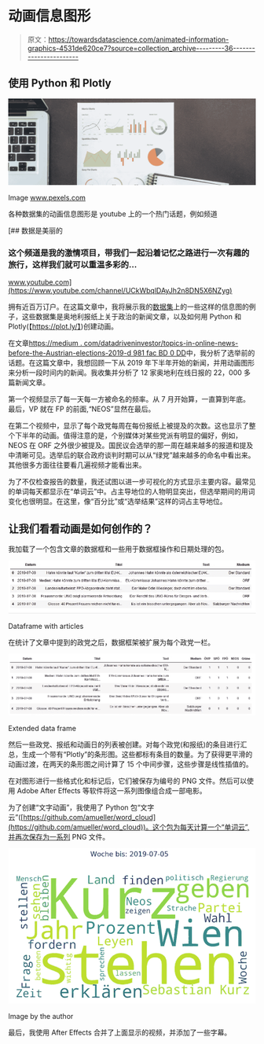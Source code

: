 # 动画信息图形

> 原文：<https://towardsdatascience.com/animated-information-graphics-4531de620ce7?source=collection_archive---------36----------------------->

## 使用 Python 和 Plotly

![](img/19e0039b1bb50b5bab4476829bd6157f.png)

Image www.pexels.com

各种数据集的动画信息图形是 youtube 上的一个热门话题，例如频道

[](https://www.youtube.com/channel/UCkWbqlDAyJh2n8DN5X6NZyg) [## 数据是美丽的

### 这个频道是我的激情项目，带我们一起沿着记忆之路进行一次有趣的旅行，这样我们就可以重温多彩的…

www.youtube.com](https://www.youtube.com/channel/UCkWbqlDAyJh2n8DN5X6NZyg) 

拥有近百万订户。在这篇文章中，我将展示我的[数据集](https://medium.com/datadriveninvestor/on-the-media-coverage-of-political-parties-e1b1933f0810)上的一些这样的信息图的例子，这些数据集是奥地利报纸上关于政治的新闻文章，以及如何用 Python 和 Plotly(【https://plot.ly/】)创建动画。

在文章[https://medium . com/datadriveninvestor/topics-in-online-news-before-the-Austrian-elections-2019-d 981 fac BD 0 DD](https://medium.com/datadriveninvestor/topics-in-online-news-before-the-austrian-elections-2019-d981facbd0dd)中，我分析了选举前的话题。在这篇文章中，我想回顾一下从 2019 年下半年开始的新闻，并用动画图形来分析一段时间内的新闻。我收集并分析了 12 家奥地利在线日报的 22，000 多篇新闻文章。

第一个视频显示了每一天每一方被命名的频率。从 7 月开始算，一直算到年底。最后，VP 就在 FP 的前面,“NEOS”显然在最后。

在第二个视频中，显示了每个政党每周在每份报纸上被提及的次数。这也显示了整个下半年的动画。值得注意的是，个别媒体对某些党派有明显的偏好，例如，NEOS 在 ORF 之外很少被提及。国民议会选举的那一周在越来越多的报道和提及中清晰可见。选举后的联合政府谈判时期可以从“绿党”越来越多的命名中看出来。其他很多方面往往要看几遍视频才能看出来。

为了不仅检查报告的数量，我还试图以进一步可视化的方式显示主要内容。最常见的单词每天都显示在“单词云”中。占主导地位的人物明显突出，但选举期间的用词变化也很明显。在这里，像“百分比”或“选举结果”这样的词占主导地位。

## 让我们看看动画是如何创作的？

我加载了一个包含文章的数据框和一些用于数据框操作和日期处理的包。

![](img/694fd8095a55b843f0e2b7b76fde06fd.png)

Dataframe with articles

在统计了文章中提到的政党之后，数据框架被扩展为每个政党一栏。

![](img/2267e8da89df9a202ac9ef933da99557.png)

Extended data frame

然后一些政党、报纸和动画日的列表被创建。对每个政党(和报纸)的条目进行汇总，生成一个带有“Plotly”的条形图。这些都标有条目的数量。为了获得更平滑的动画过渡，在两天的条形图之间计算了 15 个中间步骤，这些步骤是线性插值的。

在对图形进行一些格式化和标记后，它们被保存为编号的 PNG 文件。然后可以使用 Adobe After Effects 等软件将这一系列图像组合成一部电影。

为了创建“文字动画”，我使用了 Python 包“文字云”([https://github.com/amueller/word_cloud](https://github.com/amueller/word_cloud))。这个包为每天计算一个“单词云”,并再次保存为一系列 PNG 文件。

![](img/8af42ab675fa60b8c3373f1d8ed14d7d.png)

Image by the author

最后，我使用 After Effects 合并了上面显示的视频，并添加了一些字幕。